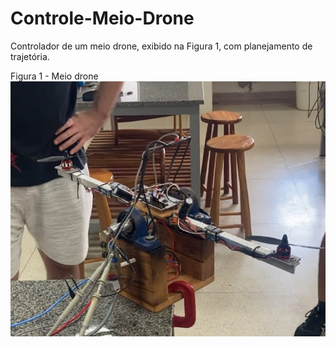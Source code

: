 # Controle-Meio-Drone
Controlador de um meio drone, exibido na Figura 1, com planejamento de trajetória.

Figura 1 - Meio drone
![](img/plant.jpg)
